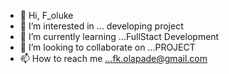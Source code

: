 - 👋 Hi, F_oluke
- 👀 I’m interested in ... developing project
- 🌱 I’m currently learning ...FullStact Development
- 💞️ I’m looking to collaborate on ...PROJECT
- 📫 How to reach me ...fk.olapade@gmail.com

<!---
Olapade-27/Olapade-27 is a ✨ special ✨ repository because its `README.md` (this file) appears on your GitHub profile.
You can click the Preview link to take a look at your changes.
--->
